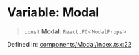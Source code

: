 # Variable: Modal

> `const` **Modal**: `React.FC`\<`ModalProps`\>

Defined in: [components/Modal/index.tsx:22](https://github.com/onyx-og/prismal-react/blob/f611b276376e5e5dfd4621937c01a0c007234c7b/src/components/Modal/index.tsx#L22)
